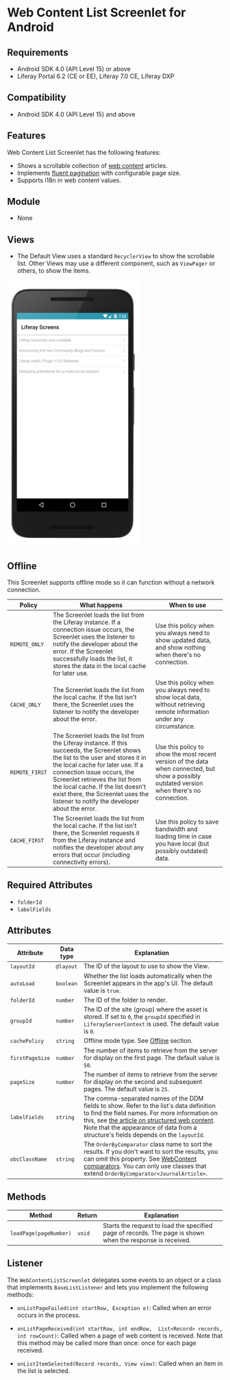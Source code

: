 # Web Content List Screenlet for Android [](id=web-content-list-screenlet-for-android)

## Requirements [](id=requirements)

- Android SDK 4.0 (API Level 15) or above
- Liferay Portal 6.2 (CE or EE), Liferay 7.0 CE, Liferay DXP

## Compatibility [](id=compatibility)

- Android SDK 4.0 (API Level 15) and above

## Features [](id=features)

Web Content List Screenlet has the following features:

- Shows a scrollable collection of 
  [web content](/discover/portal/-/knowledge_base/7-0/creating-web-content) 
  articles. 
- Implements 
  [fluent pagination](http://www.iosnomad.com/blog/2014/4/21/fluent-pagination) 
  with configurable page size. 
- Supports i18n in web content values. 

## Module [](id=module)

- None

## Views [](id=views)

- The Default View uses a standard `RecyclerView` to show the scrollable list. 
  Other Views may use a different component, such as `ViewPager` or others, to 
  show the items. 

![Figure 1: The Web Content List Screenlet using the Default View Set.](../../images/screens-android-webcontentlist.png)

## Offline [](id=offline)

This Screenlet supports offline mode so it can function without a network 
connection. 

| Policy | What happens | When to use |
|--------|--------------|-------------|
| `REMOTE_ONLY` | The Screenlet loads the list from the Liferay instance. If a connection issue occurs, the Screenlet uses the listener to notify the developer about the error. If the Screenlet successfully loads the list, it stores the data in the local cache for later use. | Use this policy when you always need to show updated data, and show nothing when there's no connection. |
| `CACHE_ONLY` | The Screenlet loads the list from the local cache. If the list isn't there, the Screenlet uses the listener to notify the developer about the error. | Use this policy when you always need to show local data, without retrieving remote information under any circumstance. |
| `REMOTE_FIRST` | The Screenlet loads the list from the Liferay instance. If this succeeds, the Screenlet shows the list to the user and stores it in the local cache for later use. If a connection issue occurs, the Screenlet retrieves the list from the local cache. If the list doesn't exist there, the Screenlet uses the listener to notify the developer about the error. | Use this policy to show the most recent version of the data when connected, but show a possibly outdated version when there's no connection. |
| `CACHE_FIRST` | The Screenlet loads the list from the local cache. If the list isn't there, the Screenlet requests it from the Liferay instance and notifies the developer about any errors that occur (including connectivity errors). | Use this policy to save bandwidth and loading time in case you have local (but possibly outdated) data. |

## Required Attributes [](id=required-attributes)

- `folderId`
- `labelFields`

## Attributes [](id=attributes)

| Attribute | Data type | Explanation |
|-----------|-----------|-------------| 
| `layoutId` | `@layout` | The ID of the layout to use to show the View. |
| `autoLoad` | `boolean` | Whether the list loads automatically when the Screenlet appears in the app's UI. The default value is `true`. |
| `folderId` | `number` | The ID of the folder to render. |
| `groupId` | `number` | The ID of the site (group) where the asset is stored. If set to `0`, the `groupId` specified in `LiferayServerContext` is used. The default value is `0`. |
| `cachePolicy` | `string` | Offline mode type. See [Offline](#offline) section. |
| `firstPageSize` | `number` | The number of items to retrieve from the server for display on the first page. The default value is `50`. |
| `pageSize` | `number` | The number of items to retrieve from the server for display on the second and subsequent pages. The default value is `25`. |
| `labelFields` | `string` | The comma-separated names of the DDM fields to show. Refer to the list's data definition to find the field names. For more information on this, see [the article on structured web content](/discover/portal/-/knowledge_base/7-0/designing-uniform-content). Note that the appearance of data from a structure's fields depends on the `layoutId`. |
| `obcClassName` | `string` | The `OrderByComparator` class name to sort the results. If you don't want to sort the results, you can omit this property. See [WebContent comparators](https://github.com/liferay/liferay-portal/tree/master/modules/apps/web-experience/journal/journal-api/src/main/java/com/liferay/journal/util/comparator). You can only use classes that extend `OrderByComparator<JournalArticle>`. |


## Methods [](id=methods)

| Method | Return | Explanation |
|--------|--------|-------------| 
| `loadPage(pageNumber)` | `void` | Starts the request to load the specified page of records. The page is shown when the response is received. |

## Listener [](id=listener)
The `WebContentListScreenlet` delegates some events to an object or a class that implements `BaseListListener` and lets you implement the following methods:

- `onListPageFailed(int startRow, Exception e)`: Called 
  when an error occurs in the process.
  
- `onListPageReceived(int startRow, int endRow, 
  List<Record> records, int rowCount)`: Called when a page of web content is received. Note that this method may be called more than once: once for each page received. 

- `onListItemSelected(Record records, View view)`: Called when an 
  item in the list is selected.
